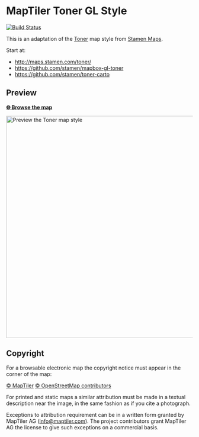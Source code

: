 # MapTiler Toner GL Style
[![Build Status](https://travis-ci.org/openmaptiles/maptiler-toner-gl-style.svg?branch=master)](https://travis-ci.org/openmaptiles/maptiler-toner-gl-style)

This is an adaptation of the [Toner](https://github.com/stamen/toner-carto) map style from [Stamen Maps](http://maps.stamen.com/).

Start at:
- http://maps.stamen.com/toner/
- https://github.com/stamen/mapbox-gl-toner
- https://github.com/stamen/toner-carto

## Preview

**[:globe_with_meridians: Browse the map](https://openmaptiles.github.io/maptiler-toner-gl-style/)**

<img src="https://openmaptiles.org/img/styles/toner.jpg" width="600" title="Preview the Toner map style">

## Copyright

For a browsable electronic map the copyright notice must appear in the corner of the map:

[© MapTiler](https://www.maptiler.com/copyright/)
[© OpenStreetMap contributors](http://www.openstreetmap.org/copyright)

For printed and static maps a similar attribution must be made in a textual description near the image, in the same fashion as if you cite a photograph.

Exceptions to attribution requirement can be in a written form granted by MapTiler AG (info@maptiler.com). The project contributors grant MapTiler AG the license to give such exceptions on a commercial basis.

